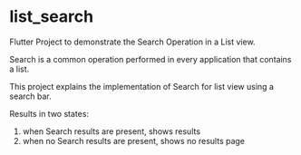 # list_search

Flutter Project to demonstrate the Search Operation in a List view.

Search is a common operation performed in every application that contains a list.

This project explains the implementation of Search for list view using a search bar.

Results in two states:
1) when Search results are present, shows results
2) when no Search results are present, shows no results page
